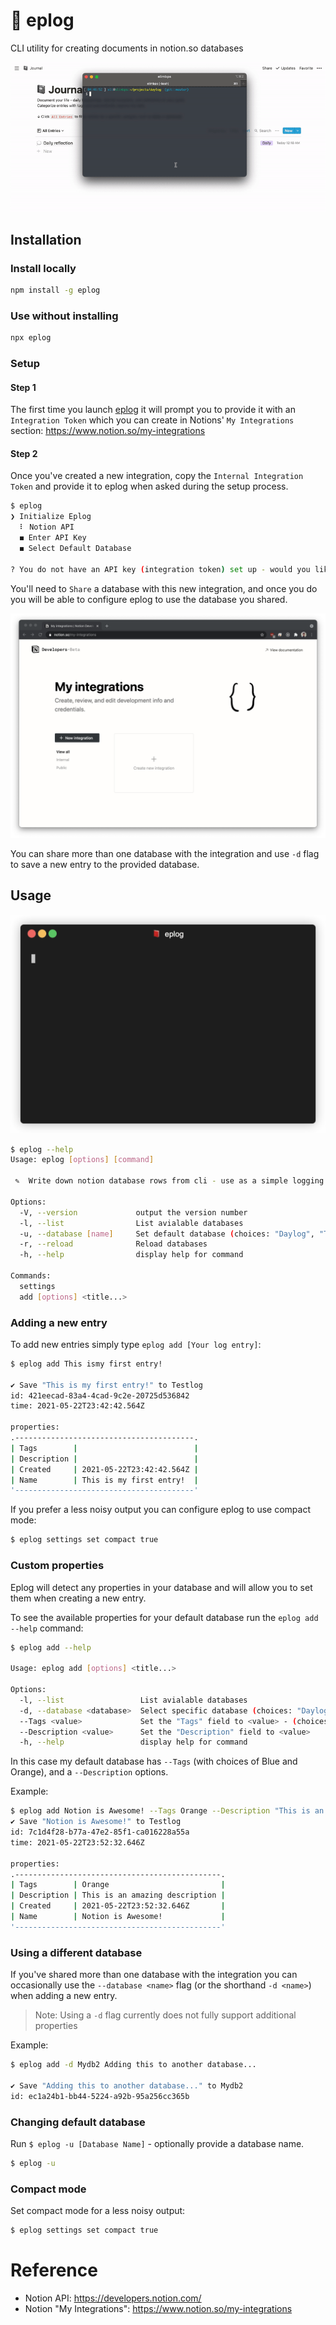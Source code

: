 
# 📕 eplog

CLI utility for creating documents in notion.so databases

![](./assets/images/eplog-demo.gif)

## Installation

### Install locally

```bash
npm install -g eplog
```

### Use without installing

```bash
npx eplog
```

### Setup

#### Step 1

The first time you launch [eplog](https://npmjs.com/package/eplog) it will prompt you to provide it with an `Integration Token` which you can create in Notions' `My Integrations` section: https://www.notion.so/my-integrations

#### Step 2

Once you've created a new integration, copy the `Internal Integration Token` and provide it to eplog when asked during the setup process.

```bash
$ eplog
❯ Initialize Eplog
  ⠇ Notion API
  ◼ Enter API Key
  ◼ Select Default Database

? You do not have an API key (integration token) set up - would you like to set one up right now? (y/N) › false
```

You'll need to `Share` a database with this new integration, and once you do you will be able to configure eplog to use the database you shared.

![Notion Integrations](./assets/images/notion-integrations.png)

You can share more than one database with the integration and use `-d` flag to save a new entry to the provided database.

## Usage

![](./assets/images/example-01.gif)

```bash
$ eplog --help
Usage: eplog [options] [command]

 ✎  Write down notion database rows from cli - use as a simple logging tool

Options:
  -V, --version             output the version number
  -l, --list                List avialable databases
  -u, --database [name]     Set default database (choices: "Daylog", "Testlog")
  -r, --reload              Reload databases
  -h, --help                display help for command

Commands:
  settings
  add [options] <title...>
```
### Adding a new entry

To add new entries simply type `eplog add [Your log entry]`:

```bash
$ eplog add This ismy first entry!

✔ Save "This is my first entry!" to Testlog
id: 421eecad-83a4-4cad-9c2e-20725d536842
time: 2021-05-22T23:42:42.564Z

properties:
.----------------------------------------.
| Tags        |                          |
| Description |                          |
| Created     | 2021-05-22T23:42:42.564Z |
| Name        | This is my first entry!  |
'----------------------------------------'
```

If you prefer a less noisy output you can configure eplog to use compact mode:

```bash
$ eplog settings set compact true
```

### Custom properties

Eplog will detect any properties in your database and will allow you to set them when creating a new entry.

To see the available properties for your default database run the `eplog add --help` command:

```bash
$ eplog add --help

Usage: eplog add [options] <title...>

Options:
  -l, --list                 List avialable databases
  -d, --database <database>  Select specific database (choices: "Daylog", "Testlog")
  --Tags <value>             Set the "Tags" field to <value> - (choices: Blue, Orange)
  --Description <value>      Set the "Description" field to <value>
  -h, --help                 display help for command
```

In this case my default database has `--Tags` (with choices of Blue and Orange), and a `--Description` options.

Example:

```bash
$ eplog add Notion is Awesome! --Tags Orange --Description "This is an amazing description"
✔ Save "Notion is Awesome!" to Testlog
id: 7c1d4f28-b77a-47e2-85f1-ca016228a55a
time: 2021-05-22T23:52:32.646Z

properties:
.----------------------------------------------.
| Tags        | Orange                         |
| Description | This is an amazing description |
| Created     | 2021-05-22T23:52:32.646Z       |
| Name        | Notion is Awesome!             |
'----------------------------------------------'
```

### Using a different database

If you've shared more than one database with the integration you can occasionally use the `--database <name>` flag (or the shorthand `-d <name>`) when adding a new entry.

> Note: Using a `-d` flag currently does not fully support additional properties

Example:

```bash
$ eplog add -d Mydb2 Adding this to another database...

✔ Save "Adding this to another database..." to Mydb2
id: ec1a24b1-bb44-5224-a92b-95a256cc365b
```

### Changing default database

Run `$ eplog -u [Database Name]` - optionally provide a database name.

```bash
$ eplog -u
```

### Compact mode

Set compact mode for a less noisy output:

```bash
$ eplog settings set compact true
```

# Reference

- Notion API: https://developers.notion.com/
- Notion "My Integrations": https://www.notion.so/my-integrations


